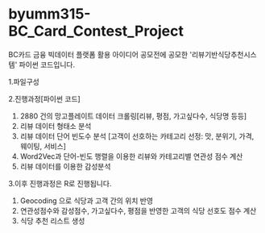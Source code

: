 # byumm315-BC_Card_Contest_Project
BC카드 금융 빅데이터 플랫폼 활용 아이디어 공모전에 공모한 '리뷰기반식당추천시스템'  파이썬 코드입니다.

1.파일구성

2.진행과정[파이썬 코드]

1) 2880 건의 망고플레이트 데이터 크롤링[리뷰, 평점, 가고싶다수, 식당명 등등]
2) 리뷰 데이터 형태소 분석
3) 리뷰 데이터 단어 빈도수 분석 [고객이 선호하는 카테고리 선정: 맛, 분위기, 가격, 웨이팅, 서비스]
4) Word2Vec과 단어-빈도 행렬을 이용한 리뷰와 카테고리별 연관성 점수 계산
5) 리뷰 데이터를 이용한 감성분석

3.이후 진행과정은 R로 진행됩니다.

1) Geocoding 으로 식당과 고객 간의 위치 반영
2) 연관성점수와 감성점수, 가고싶다수, 평점을 반영한 고객의 식당 선호도 점수 계산
3) 식당 추천 리스트 생성
